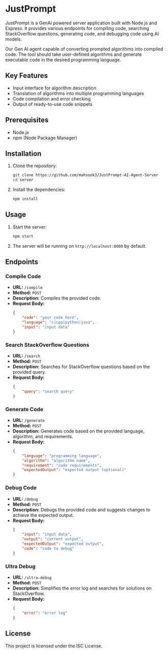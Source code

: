 # JustPrompt

JustPrompt is a GenAi powered server application built with Node.js and Express. It provides various endpoints for compiling code, searching StackOverflow questions, generating code, and debugging code using AI models.

Our Gen AI agent capable of converting prompted algorithms into compiled code. The tool should take user-defined algorithms and generate executable code in the desired programming language.

## Key Features

- Input interface for algorithm description
- Translation of algorithms into multiple programming languages
- Code compilation and error checking
- Output of ready-to-use code snippets

## Prerequisites

- Node.js
- npm (Node Package Manager)

## Installation

1. Clone the repository:
    ```sh
    git clone https://github.com/mahsook3/JustPrompt-AI-Agent-Server
    cd server
    ```

2. Install the dependencies:
    ```sh
    npm install
    ```

## Usage

1. Start the server:
    ```sh
    npm start
    ```

2. The server will be running on `http://localhost:8000` by default.

## Endpoints

### Compile Code

- **URL:** `/compile`
- **Method:** `POST`
- **Description:** Compiles the provided code.
- **Request Body:**
    ```json
    {
        "code": "your code here",
        "language": "c|cpp|python|java",
        "input": "input data"
    }
    ```

### Search StackOverflow Questions

- **URL:** `/search`
- **Method:** `POST`
- **Description:** Searches for StackOverflow questions based on the provided query.
- **Request Body:**
    ```json
    {
        "query": "search query"
    }
    ```

### Generate Code

- **URL:** `/generate`
- **Method:** `POST`
- **Description:** Generates code based on the provided language, algorithm, and requirements.
- **Request Body:**
    ```json
    {
        "language": "programming language",
        "algorithm": "algorithm name",
        "requirement": "code requirements",
        "expectedOutput": "expected output (optional)"
    }
    ```

### Debug Code

- **URL:** `/debug`
- **Method:** `POST`
- **Description:** Debugs the provided code and suggests changes to achieve the expected output.
- **Request Body:**
    ```json
    {
        "input": "input data",
        "output": "current output",
        "expectedOutput": "expected output",
        "code": "code to debug"
    }
    ```

### Ultra Debug

- **URL:** `/ultra-debug`
- **Method:** `POST`
- **Description:** Simplifies the error log and searches for solutions on StackOverflow.
- **Request Body:**
    ```json
    {
        "error": "error log"
    }
    ```

## License

This project is licensed under the ISC License.